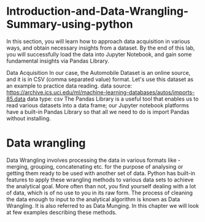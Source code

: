 # Introduction-and-Data-Wrangling-Summary-using-python
In this section, you will learn how to approach data acquisition in various ways, and obtain necessary insights from a dataset. By the end of this lab, you will successfully load the data into Jupyter Notebook, and gain some fundamental insights via Pandas Library.

Data Acquisition
In our case, the Automobile Dataset is an online source, and it is in CSV (comma separated value) format. Let's use this dataset as an example to practice data reading.
data source: https://archive.ics.uci.edu/ml/machine-learning-databases/autos/imports-85.data
data type: csv
The Pandas Library is a useful tool that enables us to read various datasets into a data frame; our Jupyter notebook platforms have a built-in Pandas Library so that all we need to do is import Pandas without installing.

# Data wrangling 
Data Wrangling involves processing the data in various formats like - merging, grouping, concatenating etc. for the purpose of analysing or getting them ready to be used with another set of data. Python has built-in features to apply these wrangling methods to various data sets to achieve the analytical goal. More often than not, you find yourself dealing with a lot of data, which is of no use to you in its raw form. The process of cleaning the data enough to input to the analytical algorithm is known as Data Wrangling. It is also referred to as Data Munging. In this chapter we will look at few examples describing these methods.
